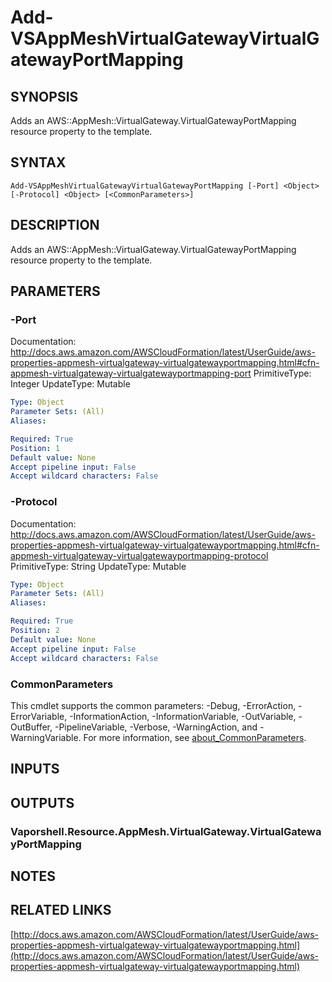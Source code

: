 # Add-VSAppMeshVirtualGatewayVirtualGatewayPortMapping

## SYNOPSIS
Adds an AWS::AppMesh::VirtualGateway.VirtualGatewayPortMapping resource property to the template.

## SYNTAX

```
Add-VSAppMeshVirtualGatewayVirtualGatewayPortMapping [-Port] <Object> [-Protocol] <Object> [<CommonParameters>]
```

## DESCRIPTION
Adds an AWS::AppMesh::VirtualGateway.VirtualGatewayPortMapping resource property to the template.

## PARAMETERS

### -Port
Documentation: http://docs.aws.amazon.com/AWSCloudFormation/latest/UserGuide/aws-properties-appmesh-virtualgateway-virtualgatewayportmapping.html#cfn-appmesh-virtualgateway-virtualgatewayportmapping-port
PrimitiveType: Integer
UpdateType: Mutable

```yaml
Type: Object
Parameter Sets: (All)
Aliases:

Required: True
Position: 1
Default value: None
Accept pipeline input: False
Accept wildcard characters: False
```

### -Protocol
Documentation: http://docs.aws.amazon.com/AWSCloudFormation/latest/UserGuide/aws-properties-appmesh-virtualgateway-virtualgatewayportmapping.html#cfn-appmesh-virtualgateway-virtualgatewayportmapping-protocol
PrimitiveType: String
UpdateType: Mutable

```yaml
Type: Object
Parameter Sets: (All)
Aliases:

Required: True
Position: 2
Default value: None
Accept pipeline input: False
Accept wildcard characters: False
```

### CommonParameters
This cmdlet supports the common parameters: -Debug, -ErrorAction, -ErrorVariable, -InformationAction, -InformationVariable, -OutVariable, -OutBuffer, -PipelineVariable, -Verbose, -WarningAction, and -WarningVariable. For more information, see [about_CommonParameters](http://go.microsoft.com/fwlink/?LinkID=113216).

## INPUTS

## OUTPUTS

### Vaporshell.Resource.AppMesh.VirtualGateway.VirtualGatewayPortMapping
## NOTES

## RELATED LINKS

[http://docs.aws.amazon.com/AWSCloudFormation/latest/UserGuide/aws-properties-appmesh-virtualgateway-virtualgatewayportmapping.html](http://docs.aws.amazon.com/AWSCloudFormation/latest/UserGuide/aws-properties-appmesh-virtualgateway-virtualgatewayportmapping.html)

